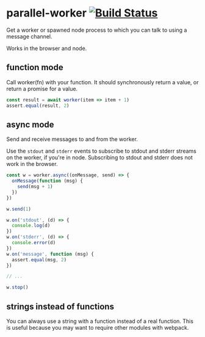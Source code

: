 # parallel-worker [![Build Status](https://travis-ci.org/fabiosantoscode/parallel-worker.svg?branch=master)](https://travis-ci.org/fabiosantoscode/parallel-worker)

Get a worker or spawned node process to which you can talk to using a message channel.

Works in the browser and node.

## function mode

Call worker(fn) with your function. It should synchronously return a value, or return a promise for a value.

```javascript
const result = await worker(item => item + 1)
assert.equal(result, 2)
```

## async mode

Send and receive messages to and from the worker.

Use the `stdout` and `stderr` events to subscribe to stdout and stderr streams on the worker, if you're in node. Subscribing to stdout and stderr does not work in the browser.

```javascript
const w = worker.async((onMessage, send) => {
  onMessage(function (msg) {
    send(msg + 1)
  })
})

w.send(1)

w.on('stdout', (d) => {
  console.log(d)
})
w.on('stderr', (d) => {
  console.error(d)
})
w.on('message', function (msg) {
  assert.equal(msg, 2)
})

// ...

w.stop()
```

## strings instead of functions

You can always use a string with a function instead of a real function. This is useful because you may want to require other modules with webpack.
